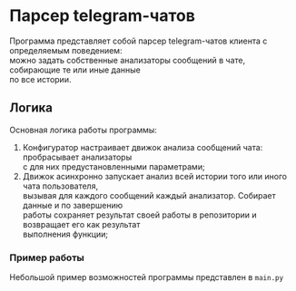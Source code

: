 # Парсер telegram-чатов

Программа представляет собой парсер telegram-чатов клиента с определяемым поведением: <br />
можно задать собственные анализаторы сообщений в чате, собирающие те или иные данные <br />
по все истории. <br />

## Логика
Основная логика работы программы:
1. Конфигуратор настраивает движок анализа сообщений чата: пробрасывает анализаторы <br />
  с для них предустановленными параметрами; <br />
2. Движок асинхронно запускает анализ всей истории того или иного чата пользователя, <br />
  вызывая для каждого сообщений каждый анализатор. Собирает данные и по завершению <br />
  работы сохраняет результат своей работы в репозитории и возвращает его как результат <br />
  выполнения функции;

### Пример работы
Небольшой пример возможностей программы представлен в <code>main.py</code>
